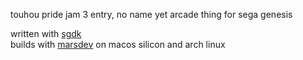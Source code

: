touhou pride jam 3 entry, no name yet
arcade thing for sega genesis

written with [sgdk](https://github.com/Stephane-D/SGDK)\
builds with [marsdev](https://github.com/andwn/marsdev) on macos silicon and arch linux
